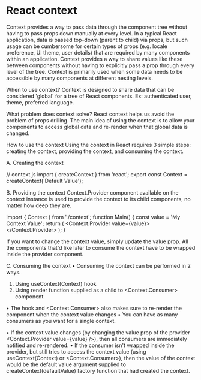 # React context

Context provides a way to pass data through the component tree without having to pass props down manually at every level.
In a typical React application, data is passed top-down (parent to child) via props, but such usage can be cumbersome for certain types of props (e.g. locale preference, UI theme, user details) that are required by many components within an application.
 Context provides a way to share values like these between components without having to explicitly pass a prop through every level of the tree.
Context is primarily used when some data needs to be accessible by many components at different nesting levels.

When to use context?
Context is designed to share data that can be considered 'global' for a tree of React components. Ex: authenticated user, theme, preferred language.

What problem does context solve?
React context helps us avoid the problem of props drilling.
The main idea of using the context is to allow your components to access global data and re-render when that global data is changed. 

How to use the context
Using the context in React requires 3 simple steps: creating the context, providing the context, and consuming the context.

A. Creating the context

// context.js
import { createContext } from 'react';
export const Context = createContext('Default Value');

B. Providing the context
Context.Provider component available on the context instance is used to provide the context to its child components, no matter how deep they are.

import { Context } from './context';
function Main() {
  const value = 'My Context Value';
  return (
    <Context.Provider value={value}>
      <MyComponent />
    </Context.Provider>
  );
}

If you want to change the context value, simply update the value prop.
All the components that'd like later to consume the context have to be wrapped inside the provider component.

C. Consuming the context
• Consuming the context can be performed in 2 ways.
1. Using useContext(Context) hook
2. Using render function supplied as a child to <Context.Consumer> component

• The hook and <Context.Consumer> also makes sure to re-render the component when the context value changes
• You can have as many consumers as you want for a single context. 


• If the context value changes (by changing the value prop of the provider <Context.Provider value={value} />), then all consumers are immediately notified and re-rendered.
• If the consumer isn't wrapped inside the provider, but still tries to access the context value (using useContext(Context) or <Context.Consumer>), then the value of the context would be the default value argument supplied to createContext(defaultValue) factory function that had created the context.





